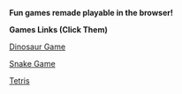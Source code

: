 **Fun games remade playable in the browser!**

**Games Links (Click Them)**

[Dinosaur Game](https://SavageCleans.github.io/DinosaurGame.html)

[Snake Game](https://SavageCleans.github.io/Snake.html)

[Tetris](https://SavageCleans.github.io/Tetris.html)
